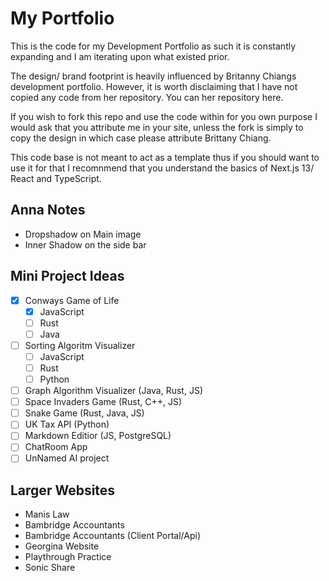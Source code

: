 # My Portfolio 

This is the code for my Development Portfolio as such it is constantly expanding and I am iterating upon what existed prior. 

The design/ brand footprint is heavily influenced by Britanny Chiangs development portfolio. However, it is worth disclaiming that I have not copied any code from her repository. You can her repository here. 

If you wish to fork this repo and use the code within for you own purpose I would ask that you attribute me in your site, unless the fork is simply to copy the design in which case please attribute Brittany Chiang.

This code base is not meant to act as a template thus if you should want to use it for that I recomnmend that you understand the basics of Next.js 13/ React and TypeScript. 

## Anna Notes 
 
- Dropshadow on Main image 
- Inner Shadow on the side bar

## Mini Project Ideas 

- [x] Conways Game of Life 
  - [x] JavaScript
  - [ ] Rust 
  - [ ] Java
- [ ] Sorting Algoritm Visualizer 
  - [ ] JavaScript
  - [ ] Rust
  - [ ] Python
- [ ] Graph Algorithm Visualizer (Java, Rust, JS)
- [ ] Space Invaders Game (Rust, C++, JS)
- [ ] Snake Game (Rust, Java, JS) 
- [ ] UK Tax API (Python)
- [ ] Markdown Editior (JS, PostgreSQL)
- [ ] ChatRoom App
- [ ] UnNamed AI project 

## Larger Websites 

- Manis Law 
- Bambridge Accountants 
- Bambridge Accountants (Client Portal/Api)
- Georgina Website 
- Playthrough Practice 
- Sonic Share 

